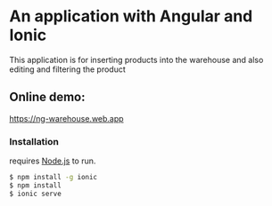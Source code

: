# An application with Angular and Ionic
This application is for inserting products into the warehouse and also editing and filtering the product

## Online demo: 
https://ng-warehouse.web.app

### Installation

requires [Node.js](https://nodejs.org/) to run.


```sh
$ npm install -g ionic
$ npm install
$ ionic serve
```
